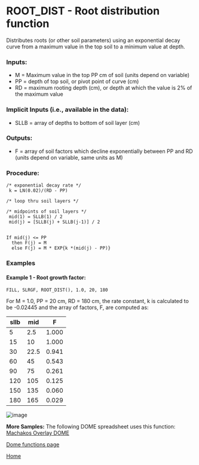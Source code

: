 # ROOT_DIST - Root distribution function

Distributes roots (or other soil parameters) using an exponential decay curve from a maximum value in the top soil to a minimum value at depth.

### Inputs:
* M = Maximum value in the top PP cm of soil (units depend on variable)
* PP = depth of top soil, or pivot point of curve (cm)
* RD = maximum rooting depth (cm), or depth at which the value is 2% of the maximum value

### Implicit Inputs (i.e., available in the data):
* SLLB = array of depths to bottom of soil layer (cm)

### Outputs:
* F = array of soil factors which decline exponentially between PP and RD (units depend on variable, same units as M)

### Procedure:

```
/* exponential decay rate */
 k = LN(0.02)/(RD - PP)

/* loop thru soil layers */ 

/* midpoints of soil layers */
 mid(1) = SLLB(1) / 2 
 mid(j) = [SLLB(j) + SLLB(j-1)] / 2

 
If mid(j) <= PP
  then F(j) = M
  else F(j) = M * EXP{k *(mid(j) - PP)}
``` 

### Examples

#### Example 1 - Root growth factor:

```
FILL, SLRGF, ROOT_DIST(), 1.0, 20, 180
```


For M = 1.0, 
PP = 20 cm, 
RD = 180 cm, 
the rate constant, k is calculated to be -0.02445 and the array of factors, F, are computed as:

| sllb |  mid |     F |
| ---- | ---- | ----- |
|    5 |  2.5 | 1.000 |
|   15 |   10 | 1.000 |
|   30 | 22.5 | 0.941 |
|   60 |   45 | 0.543 |
|   90 |   75 | 0.261 |
|  120 |  105 | 0.125 |
|  150 |  135 | 0.060 |
|  180 |  165 | 0.029 | 



![image](https://raw.githubusercontent.com/agmip/agmip.github.io/master/docs/images/ROOT_DIST.png)


**More Samples:**
 The following DOME spreadsheet uses this function:
[Machakos Overlay DOME](https://github.com/agmip/json-translation-samples/blob/master/Maize_Machakos/raw/Field_Overlay-Machakos-MAZ.xlsx?raw=true)


[Dome functions page](DOME_functions.md)

[Home](index.md)
